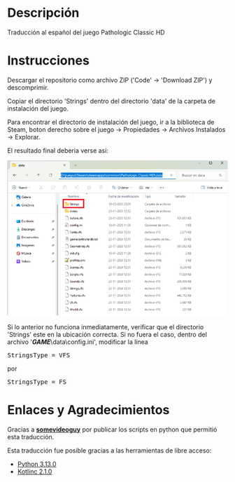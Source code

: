 # Descripción
Traducción al español del juego Pathologic Classic HD

# Instrucciones
Descargar el repositorio como archivo ZIP ('Code' -> 'Download ZIP') y descomprimir.

Copiar el directorio 'Strings' dentro del directorio 'data' de la carpeta de instalación del juego.

Para encontrar el directorio de instalación del juego, ir a la biblioteca de Steam, boton derecho sobre el juego -> Propiedades -> Archivos Instalados -> Explorar.

El resultado final deberia verse así:

<img src="readme01.png" width="750">

<br>

Si lo anterior no funciona inmediatamente, verificar que el directorio 'Strings' este en la ubicación correcta.
Si no fuera el caso, dentro del archivo '_**GAME**_\data\config.ini', modificar la línea 

<pre>StringsType = VFS</pre>

por

<pre>StringsType = FS</pre>

# Enlaces y Agradecimientos
Gracias a [**somevideoguy**](https://github.com/somevideoguy/pathologic) por publicar los scripts en python que permitió esta traducción.

Esta traducción fue posible gracias a las herramientas de libre acceso:
- [Python 3.13.0](https://www.python.org/downloads/)
- [Kotlinc 2.1.0](https://kotlinlang.org/docs/command-line.html)

